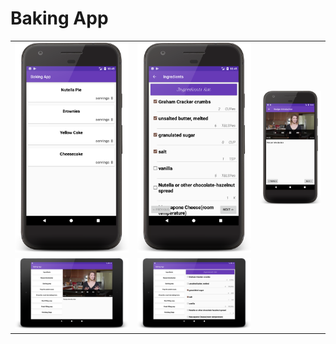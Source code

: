 # Baking App

<table>
    <tr>
        <td><img src="imgs/home.png"></td>
        <td><img src="imgs/ingridients.png"></td>
        <td><img src="imgs/video.png"></td>
    </tr>
    <tr>
        <td><img src="imgs/tb-recipe.png"></td>
        <td><img src="imgs/tb-ingridients.png"></td>
    </tr>
</table>